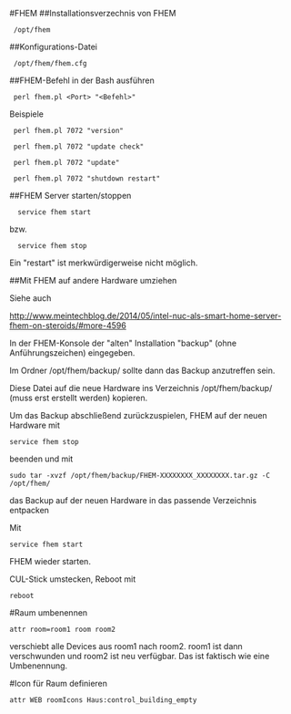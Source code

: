 #FHEM
##Installationsverzechnis von FHEM

     /opt/fhem 

##Konfigurations-Datei

     /opt/fhem/fhem.cfg

##FHEM-Befehl in der Bash ausführen

     perl fhem.pl <Port> "<Befehl>" 
     
Beispiele

     perl fhem.pl 7072 "version" 
     
     perl fhem.pl 7072 "update check" 

     perl fhem.pl 7072 "update"
     
     perl fhem.pl 7072 "shutdown restart"

##FHEM Server starten/stoppen

      service fhem start

bzw.

      service fhem stop

Ein "restart" ist merkwürdigerweise nicht möglich.


##Mit FHEM auf andere Hardware umziehen

Siehe auch

http://www.meintechblog.de/2014/05/intel-nuc-als-smart-home-server-fhem-on-steroids/#more-4596

In der FHEM-Konsole der "alten" Installation "backup" (ohne Anführungszeichen) eingegeben.

Im Ordner /opt/fhem/backup/ sollte dann das Backup anzutreffen sein.

Diese Datei auf die neue Hardware ins Verzeichnis /opt/fhem/backup/ (muss erst erstellt werden) kopieren.

Um das Backup abschließend zurückzuspielen, FHEM auf der neuen Hardware mit

    service fhem stop

beenden und mit 

    sudo tar -xvzf /opt/fhem/backup/FHEM-XXXXXXXX_XXXXXXXX.tar.gz -C /opt/fhem/

das Backup auf der neuen Hardware in das passende Verzeichnis entpacken

Mit

    service fhem start

FHEM wieder starten.

CUL-Stick umstecken, Reboot mit
    
    reboot

#Raum umbenennen


    attr room=room1 room room2

verschiebt alle Devices aus room1 nach room2. room1 ist dann verschwunden und room2 ist neu verfügbar. Das ist faktisch wie eine Umbenennung.

#Icon für Raum definieren

    attr WEB roomIcons Haus:control_building_empty 
